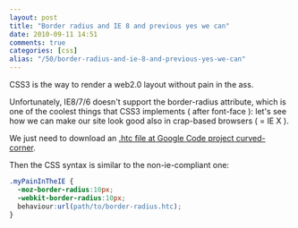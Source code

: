 ```yaml
---
layout: post
title: "Border radius and IE 8 and previous yes we can"
date: 2010-09-11 14:51
comments: true
categories: [css]
alias: "/50/border-radius-and-ie-8-and-previous-yes-we-can"
---
```


CSS3 is the way to render a web2.0 layout without pain in the ass.
<!-- more -->

Unfortunately, IE8/7/6 doesn't support the border-radius attribute, which is one of the coolest things that CSS3 implements ( after font-face ): let's see how we can make our site look good also in crap-based browsers ( = IE X ).

We just need to download an [.htc file at Google Code project curved-corner](http://code.google.com/p/curved-corner/).

Then the CSS syntax is similar to the non-ie-compliant one:

``` css
.myPainInTheIE {
  -moz-border-radius:10px;
  -webkit-border-radius:10px;
  behaviour:url(path/to/border-radius.htc);
}
```